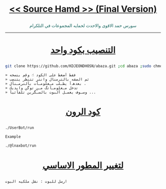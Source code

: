 # <p align="center" style="color:#cb3349" > [<< Source Hamd >> (Final Version)](https://telegram.me/tft4t)

<p align="center" style="color: #14635c;" > سورس حمد الاقوى والاحدث لحمايه المجموعات في التلكرام

***

# <p align="center" style="color: #14635c;" > [التنصيب بكود واحد](https://t.me/tft4t)
```sh
git clone https://github.com/KDJEONDHOSN/abaza.git ;cd abaza ;sudo chmod +x ins;sudo chmod +x run ;./run
```
```
» فقط أضغط على الكود ☝️ وقم بنسخه
» ثم الصقه بالترمنال وانتر تتنظر يتنصب 
» بعدهہ‌‏آ يطـلب مـعلومـآت بآلترمـنآل .
» تدخل مـعلومـآتگ مـن توگن وايديك 
» وسـوف يعمـل آلبوت بالسـگرين تلقآئيآ ...
```
# <p align="center" style="color: #14635c;" > [كود الرون](https://t.me/tft4t)
```sh
./UserBot/run

Example

./@lnaxbot/run
```
# <p align="center" style="color: #14635c;" >  [لتغيير المطور الاساسي ](https://t.me/wtttw)
```sh
ارسل للبوت : نقل ملكيه البوت
```
